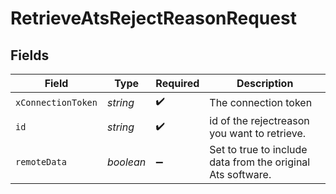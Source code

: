 # RetrieveAtsRejectReasonRequest


## Fields

| Field                                                       | Type                                                        | Required                                                    | Description                                                 |
| ----------------------------------------------------------- | ----------------------------------------------------------- | ----------------------------------------------------------- | ----------------------------------------------------------- |
| `xConnectionToken`                                          | *string*                                                    | :heavy_check_mark:                                          | The connection token                                        |
| `id`                                                        | *string*                                                    | :heavy_check_mark:                                          | id of the rejectreason you want to retrieve.                |
| `remoteData`                                                | *boolean*                                                   | :heavy_minus_sign:                                          | Set to true to include data from the original Ats software. |